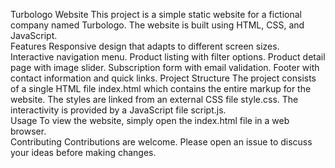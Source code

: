 Turbologo Website
This project is a simple static website for a fictional company named Turbologo. The website is built using HTML, CSS, and JavaScript.  
Features
Responsive design that adapts to different screen sizes.
Interactive navigation menu.
Product listing with filter options.
Product detail page with image slider.
Subscription form with email validation.
Footer with contact information and quick links.
Project Structure
The project consists of a single HTML file index.html which contains the entire markup for the website. The styles are linked from an external CSS file style.css. The interactivity is provided by a JavaScript file script.js.  
Usage
To view the website, simply open the index.html file in a web browser.  
Contributing
Contributions are welcome. Please open an issue to discuss your ideas before making changes.  

